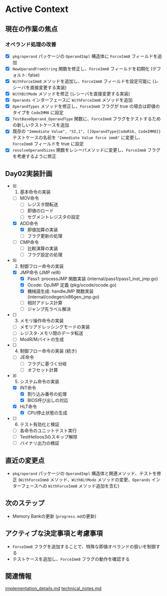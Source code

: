 # Active Context

## 現在の作業の焦点

### オペランド処理の改善
- [x] `pkg/operand` パッケージの `OperandImpl` 構造体に `ForceImm8` フィールドを追加
- [x] `NewOperandFromString` 関数を修正し、`ForceImm8` フィールドを初期化 (デフォルト: false)
- [x] `WithForceImm8` メソッドを追加し、`ForceImm8` フィールドを設定可能に (レシーバを直接変更する実装)
- [x] `WithBitMode` メソッドを修正 (レシーバを直接変更する実装)
- [x] `Operands` インターフェースに `WithForceImm8` メソッドを追加
- [x] `OperandTypes` メソッドを修正し、`ForceImm8` フラグが true の場合は即値のタイプを `CodeIMM8` に設定
- [x] `TestBaseOperand_OperandType` 関数に、`ForceImm8` フラグをテストするための新しいテストケースを追加
- [x] 既存の `"Immediate Value", "SI,1", []OperandType{CodeR16, CodeIMM8}}` テストケースの名前を `"Immediate Value force imm8"` に変更し、`ForceImm8` フィールドを true に設定
- [x] `resolveOperandSizes` 関数をレシーバメソッドに変更し、`ForceImm8` フラグを考慮するように修正

## Day02実装計画

- [x] 1. 基本命令の実装
    - [ ] MOV命令
        - [ ] レジスタ間転送
        - [ ] 即値のロード
        - [ ] セグメントレジスタの設定
    - [x] ADD命令
        - [x] 即値加算の実装
        - [ ] フラグ更新の処理
    - [ ] CMP命令
        - [ ] 比較演算の実装
        - [ ] フラグ設定の処理
- [x] 2. 制御フロー命令の実装
    - [x] JMP命令 (JMP rel8)
        - [x] Pass1: processJMP 関数実装 (internal/pass1/pass1_inst_jmp.go)
        - [x] Ocode: OpJMP 定義 (pkg/ocode/ocode.go)
        - [x] 機械語生成: handleJMP 関数実装 (internal/codegen/x86gen_jmp.go)
        - [ ] 相対アドレス計算
        - [ ] ジャンプ先ラベル解決
- [ ] 3. メモリ操作命令の実装
    - [ ] メモリアドレッシングモードの実装
    - [ ] レジスタ-メモリ間のデータ転送
    - [ ] ModR/Mバイトの生成
- [ ] 4. 制御フロー命令の実装 (続き)
    - [ ] JE命令
        - [ ] フラグに基づく分岐
        - [ ] オフセット計算
- [x] 5. システム命令の実装
    - [x] INT命令
        - [x] 割り込み番号の処理
        - [x] BIOS呼び出しの対応
    - [x] HLT命令
        - [x] CPU停止状態の生成
- [ ] 6. テスト有効化と検証
    - [ ] 各命令のユニットテスト実行
    - [ ] TestHelloos3のスキップ解除
    - [ ] バイナリ出力の検証

## 直近の変更点
- `pkg/operand` パッケージの `OperandImpl` 構造体と関連メソッド、テストを修正 (`WithForceImm8` メソッド、`WithBitMode` メソッドの変更、`Operands` インターフェースへの `WithForceImm8` メソッド追加を含む)

## 次のステップ
- Memory Bankの更新 (`progress.md`の更新)

## アクティブな決定事項と考慮事項
- `ForceImm8` フラグを追加することで、特殊な即値オペランドの扱いを制御する
- テストケースを追加し、`ForceImm8` フラグの動作を確認する

## 関連情報
[implementation_details.md](./implementation_details.md)
[technical_notes.md](./technical_notes.md)
